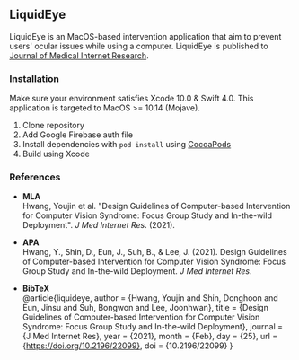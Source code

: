 ## LiquidEye

LiquidEye is an MacOS-based intervention application that aim to prevent users' ocular issues while using a computer. LiquidEye is published to [Journal of Medical Internet Research](https://doi.org/10.2196/22099).

### Installation

Make sure your environment satisfies Xcode 10.0 & Swift 4.0. This application is targeted to MacOS >= 10.14 (Mojave).

1. Clone repository
2. Add Google Firebase auth file
3. Install dependencies with `pod install` using [CocoaPods](https://cocoapods.org/)
4. Build using Xcode

### References

- **MLA**<br>Hwang, Youjin et al. "Design Guidelines of Computer-based Intervention for Computer Vision Syndrome: Focus Group Study and In-the-wild Deployment". *J Med Internet Res*. (2021).

- **APA**<br>Hwang, Y., Shin, D., Eun, J., Suh, B., & Lee, J. (2021). Design Guidelines of Computer-based Intervention for Computer Vision Syndrome: Focus Group Study and In-the-wild Deployment. *J Med Internet Res*.

- **BibTeX**<br>@article{liquideye, 	author = {Hwang, Youjin and Shin, Donghoon and Eun, Jinsu and Suh, Bongwon and Lee, Joonhwan}, 	title = {Design Guidelines of Computer-based Intervention for Computer Vision Syndrome: Focus Group Study and In-the-wild Deployment}, 	journal = {J Med Internet Res}, 	year = {2021}, 	month = {Feb}, 	day = {25}, 	url = {https://doi.org/10.2196/22099}, 	doi = {10.2196/22099} } 
